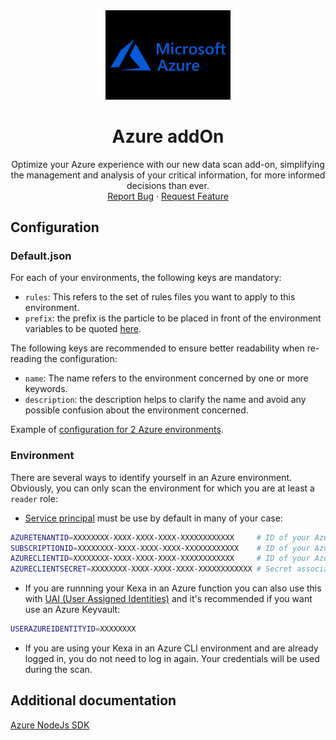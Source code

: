 <div align="center">
    <a href="https://www.kexa.io/addOn/azure">
        <img src="../../images/azure-logo.png" alt="Logo" width="200">
    </a>

# Azure addOn

  <p align="center">
    Optimize your Azure experience with our new data scan add-on, simplifying the management and analysis of your critical information, for more informed decisions than ever.
    <br />
    <a href="https://github.com/kexa-io/Kexa/issues">Report Bug</a>
    ·
    <a href="https://github.com/kexa-io/Kexa/issues">Request Feature</a>
  </p>
</div>

## Configuration

### Default.json

For each of your environments, the following keys are mandatory:

- `rules`: This refers to the set of rules files you want to apply to this environment.
- `prefix`: the prefix is the particle to be placed in front of the environment variables to be quoted [here](#environment).

The following keys are recommended to ensure better readability when re-reading the configuration:

- `name`: The name refers to the environment concerned by one or more keywords.
- `description`: the description helps to clarify the name and avoid any possible confusion about the environment concerned.

Example of [configuration for 2 Azure environments](../../config/demo/azure.default.json).

### Environment

There are several ways to identify yourself in an Azure environment. Obviously, you can only scan the environment for which you are at least a `reader` role:

- [Service principal](https://learn.microsoft.com/en-us/azure/active-directory/develop/howto-create-service-principal-portal) must be use by default in many of your case:

```bash
AZURETENANTID=XXXXXXXX-XXXX-XXXX-XXXX-XXXXXXXXXXXX     # ID of your Azure Tenant
SUBSCRIPTIONID=XXXXXXXX-XXXX-XXXX-XXXX-XXXXXXXXXXXX    # ID of your Azure subscription
AZURECLIENTID=XXXXXXXX-XXXX-XXXX-XXXX-XXXXXXXXXXXX     # ID of your Azure AD application
AZURECLIENTSECRET=XXXXXXXX-XXXX-XXXX-XXXX-XXXXXXXXXXXX # Secret associated to the Client ID
```

- If you are runnning your Kexa in an Azure function you can also use this with [UAI (User Assigned Identities)](https://learn.microsoft.com/en-us/azure/active-directory/workload-identities/workload-identity-federation-create-trust-user-assigned-managed-identity) and it's recommended if you want use an Azure Keyvault:

```bash
USERAZUREIDENTITYID=XXXXXXXX
```

- If you are using your Kexa in an Azure CLI environment and are already logged in, you do not need to log in again. Your credentials will be used during the scan.

## Additional documentation

[Azure NodeJs SDK](https://github.com/Azure/azure-sdk-for-js/tree/main)
